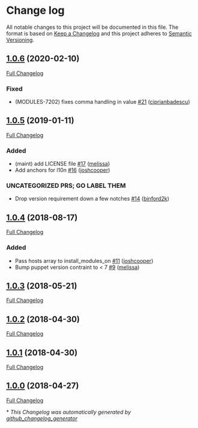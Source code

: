# Change log

All notable changes to this project will be documented in this file. The format is based on [Keep a Changelog](http://keepachangelog.com/en/1.0.0/) and this project adheres to [Semantic Versioning](http://semver.org).

## [1.0.6](https://github.com/puppetlabs/puppetlabs-mailalias_core/tree/1.0.6) (2020-02-10)

[Full Changelog](https://github.com/puppetlabs/puppetlabs-mailalias_core/compare/1.0.5...1.0.6)

### Fixed

- \(MODULES-7202\) fixes comma handling in value [\#21](https://github.com/puppetlabs/puppetlabs-mailalias_core/pull/21) ([ciprianbadescu](https://github.com/ciprianbadescu))

## [1.0.5](https://github.com/puppetlabs/puppetlabs-mailalias_core/tree/1.0.5) (2019-01-11)

[Full Changelog](https://github.com/puppetlabs/puppetlabs-mailalias_core/compare/1.0.4...1.0.5)

### Added

- \(maint\) add LICENSE file [\#17](https://github.com/puppetlabs/puppetlabs-mailalias_core/pull/17) ([melissa](https://github.com/melissa))
- Add anchors for l10n [\#16](https://github.com/puppetlabs/puppetlabs-mailalias_core/pull/16) ([joshcooper](https://github.com/joshcooper))

### UNCATEGORIZED PRS; GO LABEL THEM

- Drop version requirement down a few notches [\#14](https://github.com/puppetlabs/puppetlabs-mailalias_core/pull/14) ([binford2k](https://github.com/binford2k))

## [1.0.4](https://github.com/puppetlabs/puppetlabs-mailalias_core/tree/1.0.4) (2018-08-17)

[Full Changelog](https://github.com/puppetlabs/puppetlabs-mailalias_core/compare/1.0.3...1.0.4)

### Added

- Pass hosts array to install\_modules\_on [\#11](https://github.com/puppetlabs/puppetlabs-mailalias_core/pull/11) ([joshcooper](https://github.com/joshcooper))
- Bump puppet version contraint to \< 7 [\#9](https://github.com/puppetlabs/puppetlabs-mailalias_core/pull/9) ([melissa](https://github.com/melissa))

## [1.0.3](https://github.com/puppetlabs/puppetlabs-mailalias_core/tree/1.0.3) (2018-05-21)

[Full Changelog](https://github.com/puppetlabs/puppetlabs-mailalias_core/compare/1.0.2...1.0.3)

## [1.0.2](https://github.com/puppetlabs/puppetlabs-mailalias_core/tree/1.0.2) (2018-04-30)

[Full Changelog](https://github.com/puppetlabs/puppetlabs-mailalias_core/compare/1.0.1...1.0.2)

## [1.0.1](https://github.com/puppetlabs/puppetlabs-mailalias_core/tree/1.0.1) (2018-04-30)

[Full Changelog](https://github.com/puppetlabs/puppetlabs-mailalias_core/compare/1.0.0...1.0.1)

## [1.0.0](https://github.com/puppetlabs/puppetlabs-mailalias_core/tree/1.0.0) (2018-04-27)

[Full Changelog](https://github.com/puppetlabs/puppetlabs-mailalias_core/compare/7c51be1c0d8ace7cb679f16ee4d8e3697ea95ae8...1.0.0)



\* *This Changelog was automatically generated by [github_changelog_generator](https://github.com/skywinder/Github-Changelog-Generator)*
